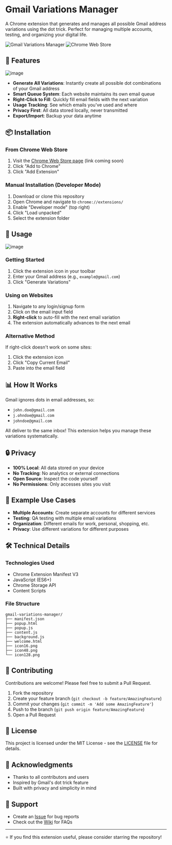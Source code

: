 # Gmail Variations Manager

A Chrome extension that generates and manages all possible Gmail address variations using the dot trick. Perfect for managing multiple accounts, testing, and organizing your digital life.

![Gmail Variations Manager](https://img.shields.io/badge/version-1.0.1-blue.svg)
![Chrome Web Store](https://img.shields.io/badge/chrome-extension-green.svg)

## 🎯 Features

![image](https://github.com/user-attachments/assets/1662bb05-3927-42e4-abcd-63b41ce5ffac)


- **Generate All Variations**: Instantly create all possible dot combinations of your Gmail address
- **Smart Queue System**: Each website maintains its own email queue
- **Right-Click to Fill**: Quickly fill email fields with the next variation
- **Usage Tracking**: See which emails you've used and where
- **Privacy First**: All data stored locally, never transmitted
- **Export/Import**: Backup your data anytime

## 📦 Installation

### From Chrome Web Store
1. Visit the [Chrome Web Store page](#) (link coming soon)
2. Click "Add to Chrome"
3. Click "Add Extension"

### Manual Installation (Developer Mode)
1. Download or clone this repository
2. Open Chrome and navigate to `chrome://extensions/`
3. Enable "Developer mode" (top right)
4. Click "Load unpacked"
5. Select the extension folder

## 🚀 Usage

![image](https://github.com/user-attachments/assets/9265750d-5445-46f3-9724-7b95bb1dd204)

### Getting Started
1. Click the extension icon in your toolbar
2. Enter your Gmail address (e.g., `example@gmail.com`)
3. Click "Generate Variations"

### Using on Websites
1. Navigate to any login/signup form
2. Click on the email input field
3. **Right-click** to auto-fill with the next email variation
4. The extension automatically advances to the next email

### Alternative Method
If right-click doesn't work on some sites:
1. Click the extension icon
2. Click "Copy Current Email"
3. Paste into the email field

## 📊 How It Works

Gmail ignores dots in email addresses, so:
- `john.doe@gmail.com`
- `j.ohndoe@gmail.com`
- `johndoe@gmail.com`

All deliver to the same inbox! This extension helps you manage these variations systematically.

## 🔒 Privacy

- **100% Local**: All data stored on your device
- **No Tracking**: No analytics or external connections
- **Open Source**: Inspect the code yourself
- **No Permissions**: Only accesses sites you visit

## 📝 Example Use Cases

- **Multiple Accounts**: Create separate accounts for different services
- **Testing**: QA testing with multiple email variations
- **Organization**: Different emails for work, personal, shopping, etc.
- **Privacy**: Use different variations for different purposes

## 🛠️ Technical Details

### Technologies Used
- Chrome Extension Manifest V3
- JavaScript (ES6+)
- Chrome Storage API
- Content Scripts

### File Structure
```
gmail-variations-manager/
├── manifest.json
├── popup.html
├── popup.js
├── content.js
├── background.js
├── welcome.html
├── icon16.png
├── icon48.png
└── icon128.png
```

## 🤝 Contributing

Contributions are welcome! Please feel free to submit a Pull Request.

1. Fork the repository
2. Create your feature branch (`git checkout -b feature/AmazingFeature`)
3. Commit your changes (`git commit -m 'Add some AmazingFeature'`)
4. Push to the branch (`git push origin feature/AmazingFeature`)
5. Open a Pull Request

## 📄 License

This project is licensed under the MIT License - see the [LICENSE](LICENSE) file for details.

## 🙏 Acknowledgments

- Thanks to all contributors and users
- Inspired by Gmail's dot trick feature
- Built with privacy and simplicity in mind

## 📧 Support

- Create an [Issue](https://github.com/rmc0315/gmail-variations-manager/issues) for bug reports
- Check out the [Wiki](https://github.com/rmc0315/gmail-variations-manager/wiki) for FAQs


---

⭐ If you find this extension useful, please consider starring the repository!
